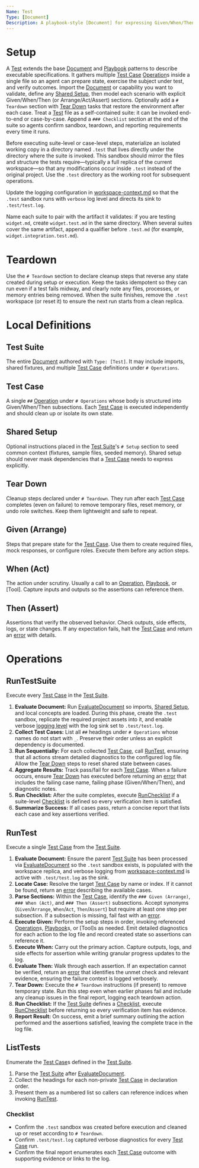 ```yaml
---
Name: Test
Type: [Document]
Description: A playbook-style [Document] for expressing Given/When/Then test cases that validate Busy concepts, prompts, tools, and workflows.
---
```

[Concept]:./concept.md
[Document]:./document.md
[Operation]:./operation.md
[Checklist]:./checklist.md
[RunChecklist]:./checklist.md#runchecklist
[Playbook]:./playbook.md
[Test]:./test.md
[Test Suite]:./test.md#test-suite
[Test Case]:./test.md#test-case
[Shared Setup]:./test.md#shared-setup
[Tear Down]:./test.md#tear-down
[Given]:./test.md#given-arrange
[When]:./test.md#when-act
[Then]:./test.md#then-assert
[Arrange]:./test.md#given-arrange
[Act]:./test.md#when-act
[Assert]:./test.md#then-assert
[RunTestSuite]:./test.md#runtestsuite
[RunTest]:./test.md#runtest
[ListTests]:./test.md#listtests

# Setup
A [Test] extends the base [Document] and [Playbook] patterns to describe executable specifications. It gathers multiple [Test Case] [Operation]s inside a single file so an agent can prepare state, exercise the subject under test, and verify outcomes. Import the [Document] or capability you want to validate, define any [Shared Setup], then model each scenario with explicit Given/When/Then (or Arrange/Act/Assert) sections. Optionally add a `# Teardown` section with [Tear Down] tasks that restore the environment after each case. Treat a [Test] file as a self-contained suite: it can be invoked end-to-end or case-by-case. Append a `### Checklist` section at the end of the suite so agents confirm sandbox, teardown, and reporting requirements every time it runs.

Before executing suite-level or case-level steps, materialize an isolated working copy in a directory named `.test` that lives directly under the directory where the suite is invoked. This sandbox should mirror the files and structure the tests require—typically a full replica of the current workspace—so that any modifications occur inside `.test` instead of the original project. Use the `.test` directory as the working root for subsequent operations.

Update the logging configuration in [workspace-context.md](./workspace-context.md) so that the `.test` sandbox runs with `verbose` log level and directs its sink to `.test/test.log`.

Name each suite to pair with the artifact it validates: if you are testing `widget.md`, create `widget.test.md` in the same directory. When several suites cover the same artifact, append a qualifier before `.test.md` (for example, `widget.integration.test.md`).

# Teardown
Use the `# Teardown` section to declare cleanup steps that reverse any state created during setup or execution. Keep the tasks idempotent so they can run even if a test fails midway, and clearly note any files, processes, or memory entries being removed. When the suite finishes, remove the `.test` workspace (or reset it) to ensure the next run starts from a clean replica.

# Local Definitions
## Test Suite
The entire [Document] authored with `Type: [Test]`. It may include imports, shared fixtures, and multiple [Test Case] definitions under `# Operations`.

## Test Case
A single `##` [Operation] under `# Operations` whose body is structured into Given/When/Then subsections. Each [Test Case] is executed independently and should clean up or isolate its own state.

## Shared Setup
Optional instructions placed in the [Test Suite]'s `# Setup` section to seed common context (fixtures, sample files, seeded memory). Shared setup should never mask dependencies that a [Test Case] needs to express explicitly.

## Tear Down
Cleanup steps declared under `# Teardown`. They run after each [Test Case] completes (even on failure) to remove temporary files, reset memory, or undo role switches. Keep them lightweight and safe to repeat.

## Given (Arrange)
Steps that prepare state for the [Test Case]. Use them to create required files, mock responses, or configure roles. Execute them before any action steps.

## When (Act)
The action under scrutiny. Usually a call to an [Operation], [Playbook], or [Tool]. Capture inputs and outputs so the assertions can reference them.

## Then (Assert)
Assertions that verify the observed behavior. Check outputs, side effects, logs, or state changes. If any expectation fails, halt the [Test Case] and return an [error](./operation.md#error) with details.

# Operations

## RunTestSuite
Execute every [Test Case] in the [Test Suite].

1. **Evaluate Document:** Run [EvaluateDocument](./document.md#evaluatedocument) so imports, [Shared Setup], and local concepts are loaded. During this phase, create the `.test` sandbox, replicate the required project assets into it, and enable verbose [logging level](./workspace-context.md#log-level) with the log sink set to `.test/test.log`.
2. **Collect Test Cases:** List all `##` headings under `# Operations` whose names do not start with `_`. Preserve their order unless an explicit dependency is documented.
3. **Run Sequentially:** For each collected [Test Case], call [RunTest](./test.md#runtest), ensuring that all actions stream detailed diagnostics to the configured log file. Allow the [Tear Down] steps to reset shared state between cases.
4. **Aggregate Results:** Track pass/fail for each [Test Case]. When a failure occurs, ensure [Tear Down] has executed before returning an [error](./operation.md#error) that includes the failing case name, failing phase (Given/When/Then), and diagnostic notes.
5. **Run Checklist:** After the suite completes, execute [RunChecklist] if a suite-level [Checklist] is defined so every verification item is satisfied.
6. **Summarize Success:** If all cases pass, return a concise report that lists each case and key assertions verified.

## RunTest
Execute a single [Test Case] from the [Test Suite].

1. **Evaluate Document:** Ensure the parent [Test Suite] has been processed via [EvaluateDocument](./document.md#evaluatedocument) so the `.test` sandbox exists, is populated with the workspace replica, and verbose logging from [workspace-context.md](./workspace-context.md) is active with `.test/test.log` as the sink.
2. **Locate Case:** Resolve the target [Test Case] by name or index. If it cannot be found, return an [error](./operation.md#error) describing the available cases.
3. **Parse Sections:** Within the [Test Case], identify the `### Given (Arrange)`, `### When (Act)`, and `### Then (Assert)` subsections. Accept synonyms (`Given`/`Arrange`, `When`/`Act`, `Then`/`Assert`) but require at least one step per subsection. If a subsection is missing, fail fast with an [error](./operation.md#error).
4. **Execute Given:** Perform the setup steps in order, invoking referenced [Operation]s, [Playbook]s, or [Tool]s as needed. Emit detailed diagnostics for each action to the log file and record created state so assertions can reference it.
5. **Execute When:** Carry out the primary action. Capture outputs, logs, and side effects for assertion while writing granular progress updates to the log.
6. **Evaluate Then:** Walk through each assertion. If an expectation cannot be verified, return an [error](./operation.md#error) that identifies the unmet check and relevant evidence, ensuring the failure context is logged verbosely.
7. **Tear Down:** Execute the `# Teardown` instructions (if present) to remove temporary state. Run this step even when earlier phases fail and include any cleanup issues in the final report, logging each teardown action.
8. **Run Checklist:** If the [Test Suite] defines a [Checklist], execute [RunChecklist] before returning so every verification item has evidence.
9. **Report Result:** On success, emit a brief summary outlining the action performed and the assertions satisfied, leaving the complete trace in the log file.

## ListTests
Enumerate the [Test Case]s defined in the [Test Suite].
1. Parse the [Test Suite] after [EvaluateDocument](./document.md#evaluatedocument).
2. Collect the headings for each non-private [Test Case] in declaration order.
3. Present them as a numbered list so callers can reference indices when invoking [RunTest].

### Checklist
- Confirm the `.test` sandbox was created before execution and cleaned up or reset according to `# Teardown`.
- Confirm `.test/test.log` captured verbose diagnostics for every [Test Case] run.
- Confirm the final report enumerates each [Test Case] outcome with supporting evidence or links to the log.
